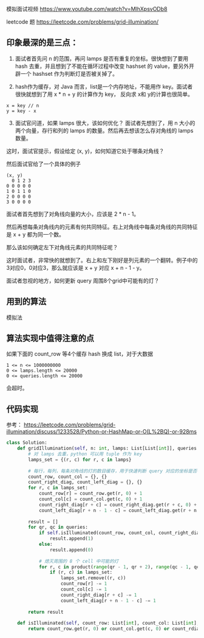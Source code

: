 模拟面试视频
https://www.youtube.com/watch?v=MlhXpsvODb8

leetcode 题
https://leetcode.com/problems/grid-illumination/

## 印象最深的是三点：
1. 面试者首先问 n 的范围，再问 lamps 是否有重复的坐标。很快想到了要用 hash 去重，并且想到了不能在循环过程中改变 hashset 的 value，要另外开辟一个 hashset 作为判断灯是否被关掉了。

2. hash作为缓存，对 Java 而言，list是一个内存地址，不能用作 key。面试者很快就想到了用 x * n + y 的计算作为 key，
反向求 x和 y的计算也很简单。
```
x = key // n
y = key - x
```
3. 面试官问道，如果 lamps 很大，该如何优化？
面试者先想到了，用 n 大小的两个向量，存行和列的 lamps 的数量。然后再去想该怎么存对角线的 lamps 数量。

这时，面试官提示，假设给定 (x, y)，如何知道它处于哪条对角线？

然后面试官给了一个具体的例子
```
(x, y)
  0 1 2 3
0 0 0 0 0
1 0 1 1 0
2 0 0 0 0
3 0 0 0 0
```

面试者首先想到了对角线向量的大小，应该是 2 * n - 1。

然后再想每条对角线内的元素有何共同特征。右上对角线中每条对角线的共同特征是 x + y 都为同一个数。

那么该如何确定左下对角线元素的共同特征呢？

这时面试者，非常快的就想到了。右上和左下刚好是列元素的一个翻转。例子中的3对应0，0对应3，那么就应该是 x + y 对应 x + n - 1 - y。


面试者忽视的地方，如何更新 query 周围8个grid中可能有的灯？

## 用到的算法
模拟法

## 算法实现中值得注意的点
如果下面的 count_row 等4个缓存 hash 换成 list，对于大数据
```
1 <= n <= 1000000000
0 <= lamps.length <= 20000
0 <= queries.length <= 20000
```
会超时。

## 代码实现

参考： https://leetcode.com/problems/grid-illumination/discuss/1233528/Python-or-HashMap-or-O(L%2BQ)-or-928ms

```python
class Solution:
    def gridIllumination(self, n: int, lamps: List[List[int]], queries: List[List[int]]) -> List[int]:
        # 对 lamps 去重，python 可以用 tuple 作为 key
        lamps_set = {(r, c) for r, c in lamps}
        
        # 每行，每列，每条对角线的灯的数目缓存，用于快速判断 query 对应的坐标是否被照亮
        count_row, count_col = {}, {}
        count_right_diag, count_left_diag = {}, {}
        for r, c in lamps_set:
            count_row[r] = count_row.get(r, 0) + 1
            count_col[c] = count_col.get(c, 0) + 1
            count_right_diag[r + c] = count_right_diag.get(r + c, 0) + 1
            count_left_diag[r + n - 1 - c] = count_left_diag.get(r + n - 1 -c, 0) + 1
            
        result = []
        for qr, qc in queries:
            if self.isIlluminated(count_row, count_col, count_right_diag, count_left_diag, qr, qc, n):
                result.append(1)
            else:
                result.append(0)
            
            # 熄灭周围的 8 个 cell 中可能的灯
            for r, c in product(range(qr - 1, qr + 2), range(qc - 1, qc + 2)):
                if (r, c) in lamps_set:
                    lamps_set.remove((r, c))
                    count_row[r] -= 1
                    count_col[c] -= 1
                    count_right_diag[r + c] -= 1
                    count_left_diag[r + n - 1 - c] -= 1
            
        return result
    
    def isIlluminated(self, count_row: List[int], count_col: List[int], count_rdiag: List[int], count_ldiag: List[int], r: int, c: int, n: int) -> bool:
        return count_row.get(r, 0) or count_col.get(c, 0) or count_rdiag.get(r + c, 0) or count_ldiag.get(r + n - 1 - c, 0)
```
